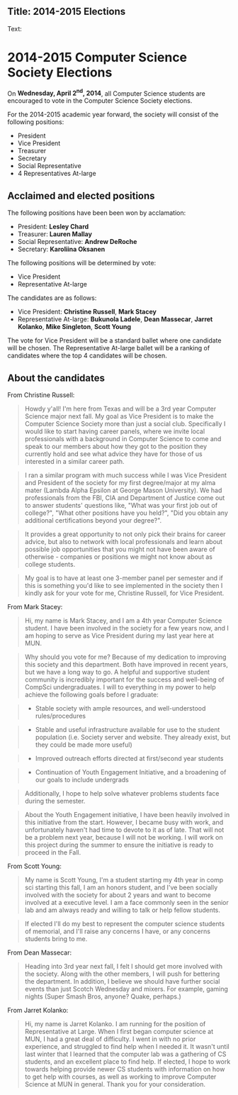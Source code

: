 Title: 2014-2015 Elections
----

Text:

# 2014-2015 Computer Science Society Elections

On **Wednesday, April 2<sup>nd</sup>, 2014**, all Computer Science students are encouraged to vote in the Computer Science Society elections.

For the 2014-2015 academic year forward, the society will consist of the following positions:

- President
- Vice President
- Treasurer
- Secretary
- Social Representative
- 4 Representatives At-large

## Acclaimed and elected positions

The following positions have been been won by acclamation:

- President: **Lesley Chard**
- Treasurer: **Lauren Mallay**
- Social Representative: **Andrew DeRoche**
- Secretary:  **Karoliina Oksanen**

The following positions will be determined by vote:

- Vice President
- Representative At-large

The candidates are as follows:

- Vice President: **Christine Russell**, **Mark Stacey**
- Representative At-large: **Bukunola Ladele**, **Dean Massecar**, **Jarret Kolanko**, **Mike Singleton**, **Scott Young**

The vote for Vice President will be a standard ballet where one candidate will be chosen. The Representative At-large ballet will be a ranking of candidates where the top 4 candidates will be chosen.

## About the candidates

From Christine Russell:

> Howdy y'all!  I'm here from Texas and will be a 3rd year Computer Science major next fall.  My goal as Vice President is to make the Computer Science Society more than just a social club.  Specifically I would like to start having career panels, where we invite local professionals with a background in Computer Science to come and speak to our members about how they got to the position they currently hold and see what advice they have for those of us interested in a similar career path.

> I ran a similar program with much success while I was Vice President and President of the society for my first degree/major at my alma mater (Lambda Alpha Epsilon at George Mason University).  We had professionals from the FBI, CIA and Department of Justice come out to answer students' questions like, "What was your first job out of college?", "What other positions have you held?", "Did you obtain any additional certifications beyond your degree?".

> It provides a great opportunity to not only pick their brains for career advice, but also to network with local professionals and learn about possible job opportunities that you might not have been aware of otherwise - companies or positions we might not know about as college students.

> My goal is to have at least one 3-member panel per semester and if this is something you'd like to see implemented in the society then I kindly ask for your vote for me, Christine Russell, for Vice President.

From Mark Stacey:

> Hi, my name is Mark Stacey, and I am a 4th year Computer Science student. I have been involved in the society for a few years now, and I am hoping to serve as Vice President during my last year here at MUN.

>Why should you vote for me? Because of my dedication to improving this society and this department. Both have improved in recent years, but we have a long way to go. A helpful and supportive student community is incredibly important for the success and well-being of CompSci undergraduates. I will to everything in my power to help achieve the following goals before I graduate:

> - Stable society with ample resources, and well-understood rules/procedures

> - Stable and useful infrastructure available for use to the student population (i.e. Society server and website. They already exist, but they could be made more useful)

> - Improved outreach efforts directed at first/second year students

> - Continuation of Youth Engagement Initiative, and a broadening of our goals to include undergrads

> Additionally, I hope to help solve whatever problems students face during the semester.

> About the Youth Engagement initiative, I have been heavily involved in this initiative from the start. However, I became busy with work, and unfortunately haven't had time to devote to it as of late. That will not be a problem next year, because I will not be working. I will work on this project during the summer to ensure the initiative is ready to proceed in the Fall.

From Scott Young:

> My name is Scott Young, I'm a student starting my 4th year in comp sci starting this fall, I am an honors student, and I've been socially involved with the society for about 2 years and want to become involved at a executive level. I am a face commonly seen in the senior lab and am always ready and willing to talk or help fellow students.

> If elected I'll do my best to represent the computer science students of memorial, and I'll raise any concerns I have, or any concerns students bring to me.

From Dean Massecar:

> Heading into 3rd year next fall, I felt I should get more involved with the society. Along with the other members, I will push for bettering the department. In addition, I believe we should have further social events than just Scotch Wednesday and mixers. For example, gaming nights (Super Smash Bros, anyone? Quake, perhaps.)

From Jarret Kolanko:

> Hi, my name is Jarret Kolanko. I am running for the position of Representative at Large. When I first began computer science at MUN, I had a great deal of difficulty. I went in with no prior experience, and struggled to find help when I needed it. It wasn't until last winter that I learned that the computer lab was a gathering of CS students, and an excellent place to find help. If elected, I hope to work towards helping provide newer CS students with information on how to get help with courses, as well as working to improve Computer Science at MUN in general. Thank you for your consideration.
